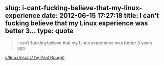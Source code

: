 slug: i-cant-fucking-believe-that-my-linux-experience
date: 2012-06-15 17:27:18
title: I can’t fucking believe that my Linux experience was better 3...
type: quote
---

> I can’t fucking believe that my Linux experience was better 3 years ago.

[s/linux/osx/ // by Paul Rouget](http://paulrouget.com/e/linux2osx/)
